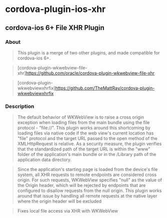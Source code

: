 # cordova-plugin-ios-xhr
## cordova-ios 6+ File XHR Plugin

### About
> This plugin is a merge of two other plugins, and made compatible for cordova-ios 6+.

> [cordova-plugin-wkwebview-file-xhr]https://github.com/oracle/cordova-plugin-wkwebview-file-xhr

> [cordova-plugin-wkwebviewxhrfix]https://github.com/TheMattRay/cordova-plugin-wkwebviewxhrfix

### Description

>The default behavior of WKWebView is to raise a cross origin exception when loading files from the main bundle using the file protocol - "file://". This plugin works around this shortcoming by loading files via native code if the web view's current location has "file" protocol and the target URL passed to the open method of the XMLHttpRequest is relative. As a security measure, the plugin verifies that the standardized path of the target URL is within the "www" folder of the application's main bundle or in the /Library path of the application data directory.

>Since the application's starting page is loaded from the device's file system, all XHR requests to remote endpoints are considered cross origin. For such requests, WKWebView specifies "null" as the value of the Origin header, which will be rejected by endpoints that are configured to disallow requests from the null origin. This plugin works around that issue by handling all remote requests at the native layer where the origin header will be excluded

>Fixes local file access via XHR with WKWebView
